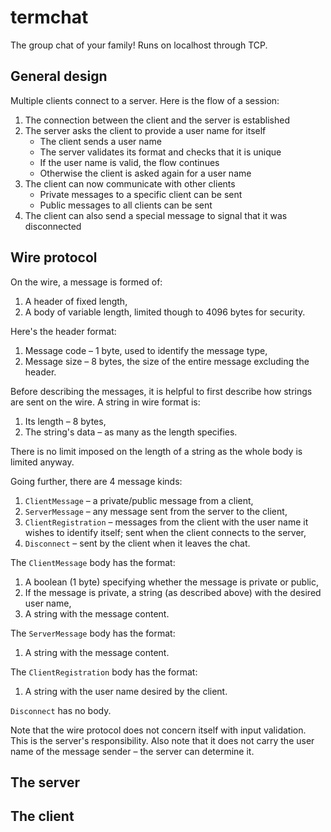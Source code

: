 # termchat

The group chat of your family! Runs on localhost through TCP.

## General design

Multiple clients connect to a server. Here is the flow of a session:

1. The connection between the client and the server is established
1. The server asks the client to provide a user name for itself
    - The client sends a user name
    - The server validates its format and checks that it is unique
    - If the user name is valid, the flow continues
    - Otherwise the client is asked again for a user name
1. The client can now communicate with other clients
    - Private messages to a specific client can be sent
    - Public messages to all clients can be sent
1. The client can also send a special message to signal that it was disconnected

## Wire protocol

On the wire, a message is formed of:
1. A header of fixed length,
1. A body of variable length, limited though to 4096 bytes for security.

Here's the header format:
1. Message code – 1 byte, used to identify the message type,
1. Message size – 8 bytes, the size of the entire message excluding the header.

Before describing the messages, it is helpful to first describe how strings are sent on the wire. A string in wire format is:
1. Its length – 8 bytes,
1. The string's data – as many as the length specifies.

There is no limit imposed on the length of a string as the whole body is limited anyway.

Going further, there are 4 message kinds:
1. `ClientMessage` – a private/public message from a client,
1. `ServerMessage` – any message sent from the server to the client,
1. `ClientRegistration` – messages from the client with the user name it wishes to identify itself; sent when the client connects to the server,
1. `Disconnect` – sent by the client when it leaves the chat.

The `ClientMessage` body has the format:
1. A boolean (1 byte) specifying whether the message is private or public,
1. If the message is private, a string (as described above) with the desired user name,
1. A string with the message content.

The `ServerMessage` body has the format:
1. A string with the message content.

The `ClientRegistration` body has the format:
1. A string with the user name desired by the client.

`Disconnect` has no body.

Note that the wire protocol does not concern itself with input validation. This is the server's responsibility. Also note that it does not carry the user name of the message sender – the server can determine it.

## The server

## The client